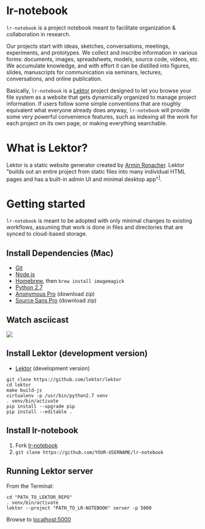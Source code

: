 # lr-notebook

`lr-notebook` is a project notebook meant to facilitate organization & collaboration in research.

Our projects start with ideas, sketches, conversations, meetings, experiments, and prototypes. We collect and inscribe information in various forms: documents, images, spreadsheets, models, source code, videos, etc. We accumulate knowledge, and with effort it can be distilled into figures, slides, manuscripts for communication via seminars, lectures, conversations, and online publication.

Basically, `lr-notebook` is a [Lektor](https://getlektor.com) project designed to let you browse your file system as a website that gets dynamically organized to manage project information. If users follow some simple conventions that are roughly equivalent what everyone already does anyway, `lr-notebook` will provide some very powerful convenience features, such as indexing all the work for each project on its own page, or making everything searchable.

# What is Lektor?

Lektor is a static website generator created by [Armin Ronacher](https://github.com/mitsuhiko). Lektor "builds out an entire project from static files into many individual HTML pages and has a built-in admin UI and minimal desktop app"<sup>[1](https://github.com/lektor/lektor)</sup>.

# Getting started

`lr-notebook` is meant to be adopted with only minimal changes to existing workflows, assuming that work is done in files and directories that are synced to cloud-based storage.

## Install Dependencies (Mac)

- [Git](https://git-scm.com/downloads)
- [Node.js](https://nodejs.org/en/download/)
- [Homebrew](http://brew.sh/), then `brew install imagemagick`
- [Python 2.7](https://www.python.org/ftp/python/2.7.11/python-2.7.11-macosx10.6.pkg)
- [Anonymous Pro](https://www.google.com/fonts#UsePlace:use/Collection:Anonymous+Pro) (download zip)
- [Source Sans Pro](https://www.google.com/fonts#UsePlace:use/Collection:Source+Sans+Pro) (download zip)


## Watch asciicast

<a href="https://asciinema.org/a/87qvi5qxucynt5tqxqdid587n" target="_blank"><img src="https://asciinema.org/a/87qvi5qxucynt5tqxqdid587n.png" /></a>

## Install Lektor (development version)
- [Lektor](https://www.getlektor.com/docs/installation/) (development version)

```
git clone https://github.com/lektor/lektor
cd lektor
make build-js
virtualenv -p /usr/bin/python2.7 venv
. venv/bin/activate
pip install --upgrade pip
pip install --editable .
```

## Install lr-notebook

1. Fork [lr-notebook](https://github.com/douglaslab/)
2. `git clone https://github.com/YOUR-USERNAME/lr-notebook`

## Running Lektor server

From the Terminal:
```
cd "PATH_TO_LEKTOR_REPO"
. venv/bin/activate
lektor --project "PATH_TO_LR-NOTEBOOK" server -p 5000
```

Browse to [localhost:5000](http://localhost:5000)
